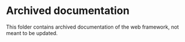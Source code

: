 # Archived documentation

This folder contains archived documentation of the web framework, not meant
to be updated.
